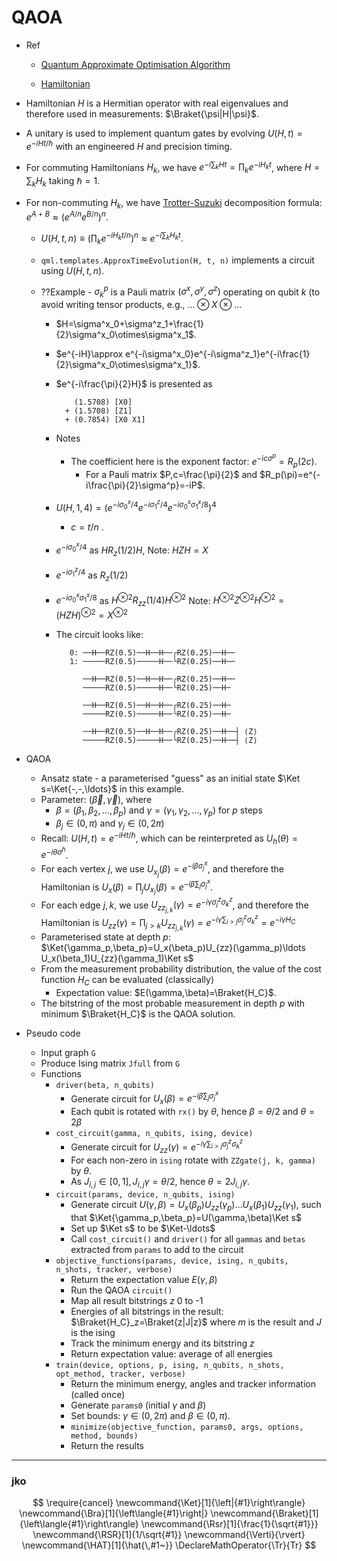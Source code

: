 # QAOA

- Ref

  - [Quantum Approximate Optimisation Algorithm](https://pennylane.ai/qml/demos/tutorial_qaoa_intro.html)

  - [Hamiltonian](./Hamiltonia.md)

- Hamiltonian $H$ is a Hermitian operator with real eigenvalues and therefore used in measurements: $\Braket{\psi|H|\psi}$.

- A unitary is used to implement quantum gates by evolving $U(H,t)=e^{-iHt/\hbar}$ with an engineered $H$ and precision timing.

- For commuting Hamiltonians $H_k$, we have $e^{-i\sum_k Ht}=\prod_ke^{-iH_kt}$, where $H=\sum_kH_k$ taking $\hbar=1$.

- For non-commuting $H_k$, we have [Trotter-Suzuki](https://en.wikipedia.org/wiki/Lie_product_formula) decomposition formula: $e^{A+B}\approx\left(e^{A/n}e^{B/n}\right)^n.$

  - $U(H,t,n)\equiv(\prod_ke^{-iH_kt/n})^n\approx e^{-i\sum_k H_kt}$.

  - `qml.templates.ApproxTimeEvolution(H, t, n)` implements a circuit using $U(H,t,n)$.

  - ??Example - $\sigma^p_k$ is a Pauli matrix $(\sigma^x,\sigma^y,\sigma^z)$ operating on qubit $k$ (to avoid writing tensor products, e.g., $\ldots\otimes X\otimes\ldots$

    - $H=\sigma^x_0+\sigma^z_1+\frac{1}{2}\sigma^x_0\otimes\sigma^x_1$.

    - $e^{-iH}\approx e^{-i\sigma^x_0}e^{-i\sigma^z_1}e^{-i\frac{1}{2}\sigma^x_0\otimes\sigma^x_1}$.

    - $e^{-i\frac{\pi}{2}H}$ is presented as

      ```
          (1.5708) [X0]
        + (1.5708) [Z1]
        + (0.7854) [X0 X1]
      ```

    - Notes

      - The coefficient here is the exponent factor: $e^{-ic\sigma^p}=R_p(2c)$.
        - For a Pauli matrix $P,c=\frac{\pi}{2}$ and $R_p(\pi)=e^{-i\frac{\pi}{2}\sigma^p}=-iP$.

    - $U(H,1,4)=(e^{-i\sigma^x_0/4}e^{-i\sigma^z_1/4}e^{-i\sigma^x_0\sigma^x_1/8})^4$

      - $c=t/n$ .

    - $e^{-i\sigma^x_0/4}$ as $HR_z(1/2)H$,   Note: $HZH=X$

    - $e^{-i\sigma^z_1/4}$ as $R_z(1/2)$

    - $e^{-i\sigma^x_0\sigma^x_1/8}$ as $H^{\otimes 2}R_{zz}(1/4)H^{\otimes 2}$   Note: $H^{\otimes 2}Z^{\otimes 2}H^{\otimes 2}=(HZH)^{\otimes 2}=X^{\otimes 2}$

    - The circuit looks like:

      ```
         0: ──H──RZ(0.5)──H──H──╭RZ(0.25)──H──
         1: ─────RZ(0.5)─────H──╰RZ(0.25)──H──
        
            ──H──RZ(0.5)──H──H──╭RZ(0.25)──H──
            ─────RZ(0.5)─────H──╰RZ(0.25)──H─
        
            ──H──RZ(0.5)──H──H──╭RZ(0.25)──H─
            ─────RZ(0.5)─────H──╰RZ(0.25)──H─
        
            ──H──RZ(0.5)──H──H──╭RZ(0.25)──H──┤ ⟨Z⟩ 
            ─────RZ(0.5)─────H──╰RZ(0.25)──H──┤ ⟨Z⟩ 
      ```

- QAOA

  - Ansatz state - a parameterised "guess" as an initial state $\Ket s=\Ket{-,-,\ldots}$ in this example.
  - Parameter: $(\vec\beta,\vec\gamma)$, where
    - $\beta=(\beta_1,\beta_2,\ldots,\beta_p)$ and $\gamma=(\gamma_1,\gamma_2,\ldots,\gamma_p)$ for $p$ steps
    - $\beta_j\in(0,\pi)$ and $\gamma_j\in(0,2\pi)$
  - Recall: $U(H,t)=e^{-iHt/\hbar}$, which can be reinterpreted as $U_h(\theta)=e^{-i\theta\sigma^h}$.
  - For each vertex $j$, we use $U_{x_j}(\beta)=e^{-i\beta\sigma_j^x}$, and therefore the Hamiltonian is $U_x(\beta)=\prod_jU_{x_j}(\beta)=e^{-i\beta\sum_j\sigma_j^x}$.
  - For each edge $j,k$, we use $U_{zz_{j,k}}(\gamma)=e^{-i\gamma\sigma_j^z\sigma_k^z}$, and therefore the Hamiltonian is $U_{zz}(\gamma)=\prod_{j>k}U_{zz_{j,k}}(\gamma)=e^{-i\gamma\sum_{i>j}\sigma_j^z\sigma_k^z}=e^{-i\gamma H_C}$
  - Parameterised state at depth $p$: $\Ket{\gamma_p,\beta_p}=U_x(\beta_p)U_{zz}(\gamma_p)\ldots U_x(\beta_1)U_{zz}(\gamma_1)\Ket s$
  - From the measurement probability distribution, the value of the cost function $H_C$ can be evaluated (classically)
    - Expectation value: $E(\gamma,\beta)=\Braket{H_C}$.
  - The bitstring of the most probable measurement in depth $p$ with minimum $\Braket{H_C}$ is the QAOA solution.

- Pseudo code

  - Input graph `G`
  - Produce Ising matrix `Jfull` from `G`
  - Functions
    - `driver(beta, n_qubits)`
      - Generate circuit for $U_x(\beta)=e^{-i\beta\sum_j\sigma_j^x}$
      - Each qubit is rotated with `rx()` by $\theta$, hence $\beta=\theta/2$ and $\theta=2\beta$
    - `cost_circuit(gamma, n_qubits, ising, device)`
      - Generate circuit for $U_{zz}(\gamma)=e^{-i\gamma\sum_{i>j}\sigma_j^z\sigma_k^z}$
      - For each non-zero in `ising` rotate with `ZZgate(j, k, gamma)` by $\theta$.
      - As $J_{i,j}\in[0,1],J_{i,j}\gamma=\theta/2$, hence $\theta=2J_{i,j}\gamma$.
    - `circuit(params, device, n_qubits, ising)`
      - Generate circuit $U(\gamma,\beta)=U_x(\beta_p)U_{zz}(\gamma_p)\ldots U_x(\beta_1)U_{zz}(\gamma_1)$, such that $\Ket{\gamma_p,\beta_p}=U(\gamma,\beta)\Ket s$
      - Set up $\Ket s$ to be $\Ket-\ldots$
      - Call `cost_circuit()` and `driver()` for all `gammas` and `betas` extracted from `params` to add to the circuit
    - `objective_functions(params, device, ising, n_qubits, n_shots, tracker, verbose)`
      - Return the expectation value $E(\gamma,\beta)$
      - Run the QAOA `circuit()`
      - Map all result bitstrings $z$ 0 to -1
      - Energies of all bitstrings in the result: $\Braket{H_C}_z=\Braket{z|J|z}$ where $m$ is the result and $J$ is the ising
      - Track the minimum energy and its bitstring $z$
      - Return expectation value: average of all energies
    - `train(device, options, p, ising, n_qubits, n_shots, opt_method, tracker, verbose)`
      - Return the minimum energy, angles and tracker information (called once)
      - Generate `params0` (initial $\gamma$ and $\beta$)
      - Set bounds: $\gamma\in(0,2\pi)$ and $\beta\in(0,\pi)$.
      - `minimize(objective_function, params0, args, options, method, bounds)`
      - Return the results
  
  




---

### jko

$$
\require{cancel}
\newcommand{\Ket}[1]{\left|{#1}\right\rangle}
\newcommand{\Bra}[1]{\left\langle{#1}\right|}
\newcommand{\Braket}[1]{\left\langle{#1}\right\rangle}
\newcommand{\Rsr}[1]{\frac{1}{\sqrt{#1}}}
\newcommand{\RSR}[1]{1/\sqrt{#1}}
\newcommand{\Verti}{\rvert}
\newcommand{\HAT}[1]{\hat{\,#1~}}
\DeclareMathOperator{\Tr}{Tr}
$$

### 